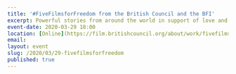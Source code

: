 ```yaml
---
title: '#FiveFilmsforFreedom from the British Council and the BFI'
excerpt: Powerful stories from around the world in support of love and equality – that's what #FiveFilmsForFreedom is all about. 
event-date: 2020-03-29 18:00
location: [Online](https://film.britishcouncil.org/about/work/fivefilmsforfreedom)
email: 
layout: event
slug: /2020/03/29-fivefilmsforfreedom
published: true
---
```


